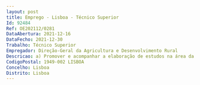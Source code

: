 ```yaml
--- 
layout: post
title: Emprego - Lisboa - Técnico Superior
Id: 92484
Ref: OE202112/0281
DataAbertura: 2021-12-16
DataFecho: 2021-12-30
Trabalho: Técnico Superior
Empregador: Direção-Geral da Agricultura e Desenvolvimento Rural
Descricao: a) Promover e acompanhar a elaboração de estudos na área da hidrologia e hidráulica associados ao regadio, no âmbito da construção de novos aproveitamentos hidroagrícolas ou na reabilitação e modernização dos já existentes.b) Assegurar a monitorização das reservas hídricas, dos consumos de água e a implementação dos Planos de Contingência em Situações de Seca.c) Assegurar o cumprimento das normas de segurança relativas às barragens, designadamente SAA, PEI, PES, PO, o funcionamento dos órgãos de segurança das barragens e a implementação da segurança ambiental (Decreto Lei n. 21 2018, de 28 de março).
CodigoPostal: 1949-002 LISBOA
Concelho: Lisboa
Distrito: Lisboa
--- 
```

